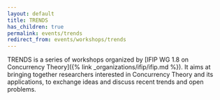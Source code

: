 ```yaml
---
layout: default
title: TRENDS
has_children: true
permalink: events/trends
redirect_from: events/workshops/trends
---
```


TRENDS is a series of workshops organized by [IFIP WG 1.8 on Concurrency Theory]({% link _organizations/ifip/ifip.md %}). It aims at bringing together researchers interested in Concurrency Theory and its applications, to exchange ideas and discuss recent trends and open problems.